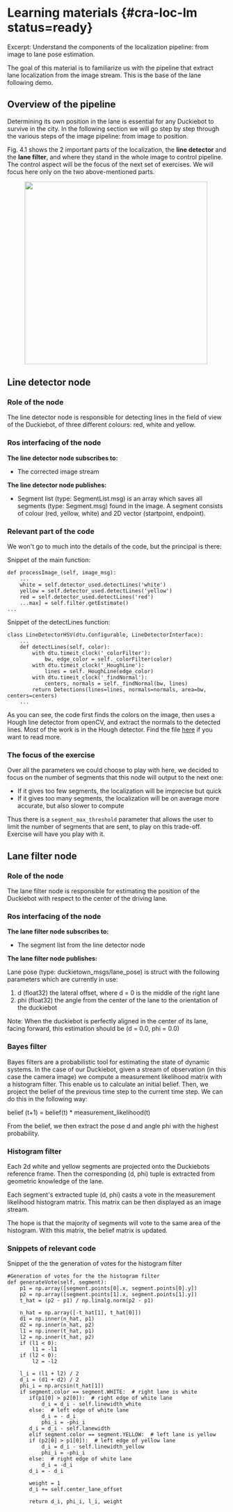 # Learning materials {#cra-loc-lm status=ready}

Excerpt: Understand the components of the localization pipeline: from image to lane pose estimation.

The goal of this material is to familiarize us with the pipeline that extract lane localization from the image stream. This is the base of the lane following demo.

## Overview of the pipeline

Determining its own position in the lane is essential for any Duckiebot to survive in the city. In the following section we will go step by step through the various steps of the image pipeline: from image to position.

Fig. 4.1 shows the 2 important parts of the localization, the **line detector** and the **lane filter**, and where they stand in the whole image to control pipeline. The control aspect will be the focus of the next set of exercises. We will focus here only on the two above-mentioned parts.

<figure>
  <img style="width:30em" src="images/image_pipeline_overview.png"/>
</figure>

## Line detector node

### Role of the node

The line detector node is responsible for detecting lines in the field of view of the Duckiebot, of three different colours: red, white and yellow.

### Ros interfacing of the node

**The line detector node subscribes to:**

* The corrected image stream

**The line detector node publishes:**

* Segment list (type: SegmentList.msg) is an array which saves all segments (type: Segment.msg) found in the image. A segment consists of colour (red, yellow, white) and 2D vector (startpoint, endpoint).

### Relevant part of the code

We won't go to much into the details of the code, but the principal is there:

Snippet of the main function:

    def processImage_(self, image_msg):
        ...
        white = self.detector_used.detectLines('white')
        yellow = self.detector_used.detectLines('yellow')
        red = self.detector_used.detectLines('red')
        ...max] = self.filter.getEstimate()
    ...

Snippet of the detectLines function:

    class LineDetectorHSV(dtu.Configurable, LineDetectorInterface): 
        ...
        def detectLines(self, color):
            with dtu.timeit_clock('_colorFilter'):
                bw, edge_color = self._colorFilter(color)
            with dtu.timeit_clock('_HoughLine'):
                lines = self._HoughLine(edge_color)
            with dtu.timeit_clock('_findNormal'):
                centers, normals = self._findNormal(bw, lines)
            return Detections(lines=lines, normals=normals, area=bw, centers=centers)
        ...

As you can see, the code first finds the colors on the image, then uses a Hough line detector from openCV, and extract the normals to the detected lines. Most of the work is in the Hough detector. Find the file [here](https://github.com/duckietown/dt-core/blob/daffy/packages/line_detector/include/line_detector/line_detector1.py) if you want to read more.

### The focus of the exercise

Over all the parameters we could choose to play with here, we decided to focus on the number of segments that this node will output to the next one:

* If it gives too few segments, the localization will be imprecise but quick
* If it gives too many segments, the localization will be on average more accurate, but also slower to compute

Thus there is a `segment_max_threshold` parameter that allows the user to limit the number of segments that are sent, to play on this trade-off. Exercise [](#exercise:lineDetector) will have you play with it.

## Lane filter node

### Role of the node

The lane filter node is responsible for estimating the position of the Duckiebot with respect to the center of the driving lane.  

### Ros interfacing of the node

**The lane filter node subscribes to:**

* The segment list from the line detector node

**The lane filter node publishes:**

Lane pose (type: duckietown_msgs/lane_pose) is struct with the following parameters which are currently in use:
  
  1. d (float32) the lateral offset, where d = 0 is the middle of the right lane
  2. phi (float32) the angle from the center of the lane to the orientation of the duckiebot

Note: When the duckiebot is perfectly aligned in the center of its lane, facing forward, this estimation should be (d = 0.0, phi = 0.0)

### Bayes filter

Bayes filters are a probabilistic tool for estimating the state of dynamic systems. In the case of our Duckiebot, given a stream of observation (in this case the camera image) we compute a measurement likelihood matrix with a histogram filter. This enable us to calculate an initial belief. Then, we project the belief of the previous time step to the current time step. We can do this in the following way:

belief (t+1) = belief(t) * measurement_likelihood(t)

From the belief, we then extract the pose d and angle phi with the highest probability.

### Histogram filter

Each 2d white and yellow segments are projected onto the Duckiebots reference frame. Then the corresponding (d, phi) tuple is extracted from geometric knowledge of the lane.

Each segment's extracted tuple (d, phi) casts a vote in the measurement likelihood histogram matrix. This matrix can be then displayed as an image stream.

The hope is that the majority of segments will vote to the same area of the histogram. With this matrix, the belief matrix is updated.

### Snippets of relevant code

Snippet of the the generation of votes for the histogram filter

    #Generation of votes for the the histogram filter
    def generateVote(self, segment):
        p1 = np.array([segment.points[0].x, segment.points[0].y])
        p2 = np.array([segment.points[1].x, segment.points[1].y])
        t_hat = (p2 - p1) / np.linalg.norm(p2 - p1)

        n_hat = np.array([-t_hat[1], t_hat[0]])
        d1 = np.inner(n_hat, p1)
        d2 = np.inner(n_hat, p2)
        l1 = np.inner(t_hat, p1)
        l2 = np.inner(t_hat, p2)
        if (l1 < 0):
            l1 = -l1
        if (l2 < 0):
            l2 = -l2

        l_i = (l1 + l2) / 2
        d_i = (d1 + d2) / 2
        phi_i = np.arcsin(t_hat[1])
        if segment.color == segment.WHITE:  # right lane is white
           if(p1[0] > p2[0]):  # right edge of white lane
               d_i = d_i - self.linewidth_white
           else:  # left edge of white lane
               d_i = - d_i
               phi_i = -phi_i
           d_i = d_i - self.lanewidth        
           elif segment.color == segment.YELLOW:  # left lane is yellow
           if (p2[0] > p1[0]):  # left edge of yellow lane
               d_i = d_i - self.linewidth_yellow
               phi_i = -phi_i
           else:  # right edge of white lane
               d_i = -d_i
           d_i = - d_i

           weight = 1
           d_i += self.center_lane_offset

           return d_i, phi_i, l_i, weight
